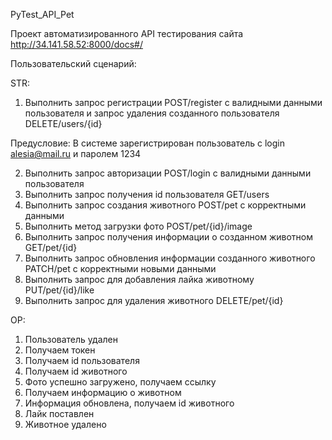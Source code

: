 PyTest_API_Pet

Проект автоматизированного API тестирования сайта http://34.141.58.52:8000/docs#/



Пользовательский сценарий:

STR:
1. Выполнить запрос регистрации POST/register с валидными данными пользователя и запрос удаления созданного пользователя DELETE/users/{id}

Предусловие:
В системе зарегистрирован пользователь с login alesia@mail.ru и паролем 1234

2. Выполнить запрос авторизации POST/login с валидными данными пользователя
3. Выполнить запрос получения id пользователя GET/users 
4. Выполнить запрос создания животного POST/pet с корректными данными
5. Выполнить метод загрузки фото POST/pet/{id}/image
6. Выполнить запрос получения информации о созданном животном GET/pet/{id}
7. Выполнить запрос обновления информации созданного животного PATCH/pet c корректными новыми данными
8. Выполнить запрос для добавления лайка животному PUT/pet/{id}/like
9. Выполнить запрос для удаления животного DELETE/pet/{id}

ОР:
1. Пользователь удален
2. Получаем токен
3. Получаем id пользователя
4. Получаем id животного
5. Фото успешно загружено, получаем ссылку
6. Получаем информацию о животном
7. Информация обновлена, получаем id животного
8. Лайк поставлен
9. Животное удалено
